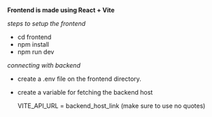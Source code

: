 **Frontend is made using React + Vite**

*steps to setup the frontend*

- cd frontend
- npm install
- npm run dev

*connecting with backend*

- create a .env file on the frontend directory.
- create a variable for fetching the backend host

   VITE_API_URL = backend_host_link   (make sure to use no quotes)
 




